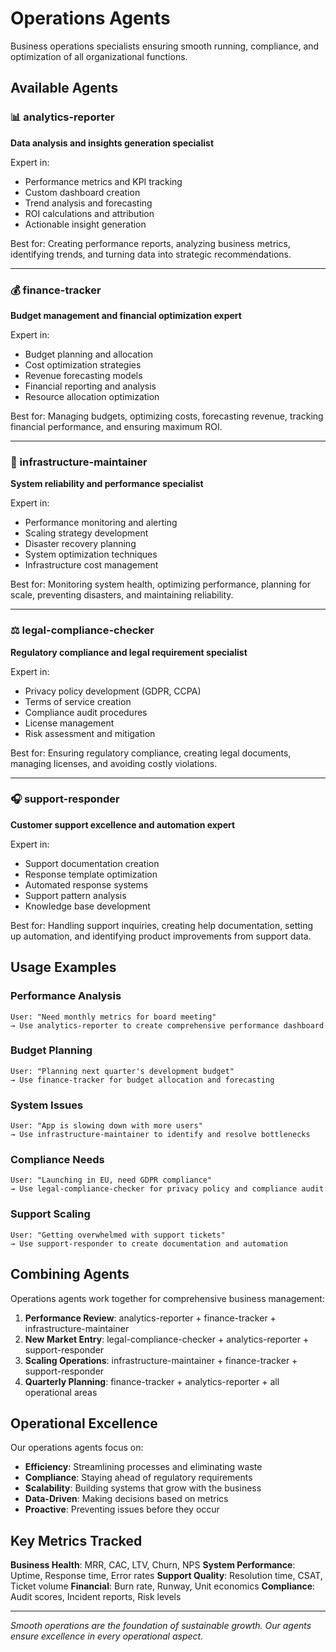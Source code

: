 # Operations Agents

Business operations specialists ensuring smooth running, compliance, and optimization of all organizational functions.

## Available Agents

### 📊 analytics-reporter
**Data analysis and insights generation specialist**

Expert in:
- Performance metrics and KPI tracking
- Custom dashboard creation
- Trend analysis and forecasting
- ROI calculations and attribution
- Actionable insight generation

Best for: Creating performance reports, analyzing business metrics, identifying trends, and turning data into strategic recommendations.

---

### 💰 finance-tracker
**Budget management and financial optimization expert**

Expert in:
- Budget planning and allocation
- Cost optimization strategies
- Revenue forecasting models
- Financial reporting and analysis
- Resource allocation optimization

Best for: Managing budgets, optimizing costs, forecasting revenue, tracking financial performance, and ensuring maximum ROI.

---

### 🔧 infrastructure-maintainer
**System reliability and performance specialist**

Expert in:
- Performance monitoring and alerting
- Scaling strategy development
- Disaster recovery planning
- System optimization techniques
- Infrastructure cost management

Best for: Monitoring system health, optimizing performance, planning for scale, preventing disasters, and maintaining reliability.

---

### ⚖️ legal-compliance-checker
**Regulatory compliance and legal requirement specialist**

Expert in:
- Privacy policy development (GDPR, CCPA)
- Terms of service creation
- Compliance audit procedures
- License management
- Risk assessment and mitigation

Best for: Ensuring regulatory compliance, creating legal documents, managing licenses, and avoiding costly violations.

---

### 🎧 support-responder
**Customer support excellence and automation expert**

Expert in:
- Support documentation creation
- Response template optimization
- Automated response systems
- Support pattern analysis
- Knowledge base development

Best for: Handling support inquiries, creating help documentation, setting up automation, and identifying product improvements from support data.

## Usage Examples

### Performance Analysis
```
User: "Need monthly metrics for board meeting"
→ Use analytics-reporter to create comprehensive performance dashboard
```

### Budget Planning
```
User: "Planning next quarter's development budget"
→ Use finance-tracker for budget allocation and forecasting
```

### System Issues
```
User: "App is slowing down with more users"
→ Use infrastructure-maintainer to identify and resolve bottlenecks
```

### Compliance Needs
```
User: "Launching in EU, need GDPR compliance"
→ Use legal-compliance-checker for privacy policy and compliance audit
```

### Support Scaling
```
User: "Getting overwhelmed with support tickets"
→ Use support-responder to create documentation and automation
```

## Combining Agents

Operations agents work together for comprehensive business management:

1. **Performance Review**: analytics-reporter + finance-tracker + infrastructure-maintainer
2. **New Market Entry**: legal-compliance-checker + analytics-reporter + support-responder
3. **Scaling Operations**: infrastructure-maintainer + finance-tracker + support-responder
4. **Quarterly Planning**: finance-tracker + analytics-reporter + all operational areas

## Operational Excellence

Our operations agents focus on:

- **Efficiency**: Streamlining processes and eliminating waste
- **Compliance**: Staying ahead of regulatory requirements
- **Scalability**: Building systems that grow with the business
- **Data-Driven**: Making decisions based on metrics
- **Proactive**: Preventing issues before they occur

## Key Metrics Tracked

**Business Health**: MRR, CAC, LTV, Churn, NPS
**System Performance**: Uptime, Response time, Error rates
**Support Quality**: Resolution time, CSAT, Ticket volume
**Financial**: Burn rate, Runway, Unit economics
**Compliance**: Audit scores, Incident reports, Risk levels

---

*Smooth operations are the foundation of sustainable growth. Our agents ensure excellence in every operational aspect.*